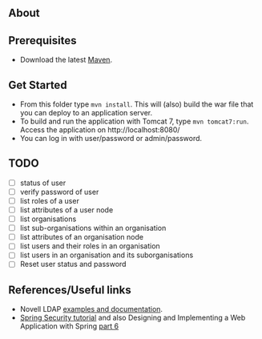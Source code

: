 ## About

## Prerequisites
- Download the latest [Maven](http://maven.apache.org/download.cgi "Maven's download page").

## Get Started

- From this folder type ```mvn install```. This will (also) build the war file that you can deploy to an application server.
- To build and run the application with Tomcat 7, type ```mvn tomcat7:run```. Access the application on http://localhost:8080/
- You can log in with user/password or admin/password.

## TODO
- [ ] status of user
- [ ] verify password of user
- [ ] list roles of a user
- [ ] list attributes of a user node
- [ ] list organisations
- [ ] list sub-organisations within an organisation
- [ ] list attributes of an organisation node
- [ ] list users and their roles in an organisation
- [ ] list users in an organisation and its suborganisations
- [ ] Reset user status and password

## References/Useful links

- Novell LDAP [examples and documentation](http://www.novell.com/documentation/developer/samplecode/jldap_sample/ "Novell LDAP documentation").
- [Spring Security tutorial](http://spring.io/blog/2013/07/03/spring-security-java-config-preview-web-security/ "Spring Security tutorial") and also Designing and Implementing a Web Application with Spring [part 6](http://spring.io/guides/tutorials/web/6/ "Spring tutorial part 6")
